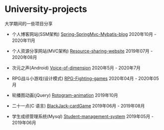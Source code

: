 # University-projects
大学期间的一些项目分享

- 个人博客网站(SSM架构) [Spring-SpringMvc-Mybatis-blog](https://github.com/shiguanghai/University-projects/tree/master/Spring-SpringMvc-Mybatis-blog) 2020年10月 - 2020年11月

- 个人资源分享网站(MVC架构) [Resource-sharing-website](https://github.com/shiguanghai/University-projects/tree/master/Resource-sharing-website) 2019年07月 - 2020年08月

- 次元之声(Android) [Voice-of-dimension](https://github.com/shiguanghai/University-projects/tree/master/Voice-of-dimension) 2020年5月 - 2020年7月

- RPG战斗小游戏(设计模式) [RPG-Fighting-games](https://github.com/shiguanghai/University-projects/tree/master/RPG-Fighting-games) 2020年04月 - 2020年05月

- 轮播图动画(jQuery) [Rotogram-animation](https://github.com/shiguanghai/University-projects/tree/master/Rotogram-animation) 2019年10月

- 二十一点(C 语言) [BlackJack-cardGame](https://github.com/shiguanghai/University-projects/tree/master/BlackJack-cardGame) 2019年06月 - 2019年08月

- 学生成绩管理系统(Mysql) [Student-management-system](https://github.com/shiguanghai/University-projects/tree/master/Student-management-system) 2019年05月 - 2019年06月
